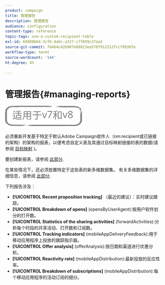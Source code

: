 ```yaml
---
product: campaign
title: 管理报告
description: 管理报告
audience: configuration
content-type: reference
topic-tags: use-a-custom-recipient-table
exl-id: 68908664-3cf6-4a6c-a327-c7f059c27aa3
source-git-commit: fb4b4c42b907e86813ea570f912312fccf893bfe
workflow-type: tm+mt
source-wordcount: '144'
ht-degree: 4%

---
```


# 管理报告{#managing-reports}

![](../../assets/common.svg)

必须重新开发基于特定于默认Adobe Campaign收件人（nm:recipient或已链接的架构）的架构的报表，以便考虑自定义表及其通过目标映射链接的表的数据(请参阅 [目标映射](../../configuration/using/target-mapping.md) )。

要创建新报表，请参阅 [此部分](../../reporting/using/about-reports-creation-in-campaign.md).

在某些情况下，还必须放置特定于这些表的新多维数据集。 有关多维数据集的详细信息，请参阅 [此部分](../../reporting/using/about-cubes.md).

下列报告涉及：

* **[!UICONTROL Recent proposition tracking]** （最近的建议）：实时建议跟踪。
* **[!UICONTROL Breakdown of opens]** (opensByUserAgent):按用户软件划分的打开数。
* **[!UICONTROL Statistics of the sharing activities]** (forwardActivities):分析每个时段的共享活动、打开数和订阅数。
* **[!UICONTROL Tracking indicators]** (mobileAppDeliveryFeedback):用于移动应用程序上投放的跟踪指示器。
* **[!UICONTROL Offer analysis]** (offerAnalysis):按日期和渠道进行优惠分析。
* **[!UICONTROL Reactivity rate]** (mobileAppDistribution):最新投放的反应性率。
* **[!UICONTROL Breakdown of subscriptions]** (mobileAppDistribution):每个移动应用程序的活动订阅的细分。
